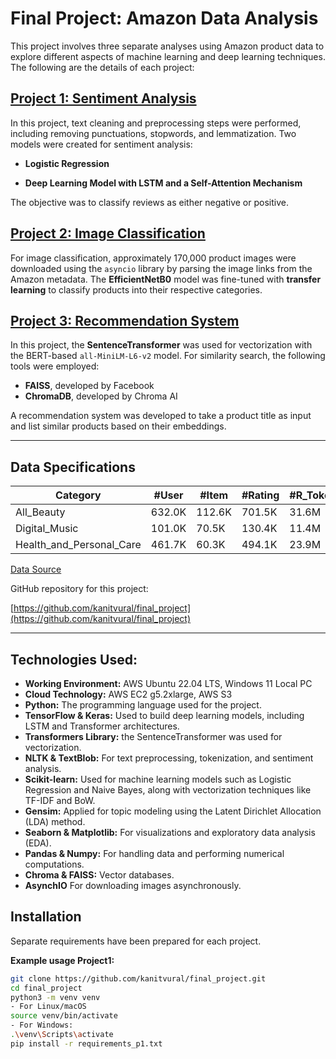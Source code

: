 # Final Project: Amazon Data Analysis

This project involves three separate analyses using Amazon product data to explore different aspects of machine learning and deep learning techniques. The following are the details of each project:

## [Project 1: Sentiment Analysis](https://github.com/kanitvural/final_project/blob/main/p1_sentiment_analysis.ipynb)

In this project, text cleaning and preprocessing steps were performed, including removing punctuations, stopwords, and lemmatization. Two models were created for sentiment analysis:

- **Logistic Regression**
  
- **Deep Learning Model with LSTM and a Self-Attention Mechanism**

The objective was to classify reviews as either negative or positive.

## [Project 2: Image Classification](https://github.com/kanitvural/final_project/blob/main/p2_image_classification.ipynb)

For image classification, approximately 170,000 product images were downloaded using the `asyncio` library by parsing the image links from the Amazon metadata. The **EfficientNetB0** model was fine-tuned with **transfer learning** to classify products into their respective categories.

## [Project 3: Recommendation System](https://github.com/kanitvural/final_project/blob/main/p3_recommendation_system.ipynb)

In this project, the **SentenceTransformer** was used for vectorization with the BERT-based `all-MiniLM-L6-v2` model. For similarity search, the following tools were employed:

- **FAISS**, developed by Facebook
- **ChromaDB**, developed by Chroma AI

A recommendation system was developed to take a product title as input and list similar products based on their embeddings.

---

## Data Specifications

| Category                  | #User   | #Item   | #Rating  | #R_Token | #M_Token |
|---------------------------|---------|---------|----------|----------|----------|
| All_Beauty               | 632.0K  | 112.6K  | 701.5K   | 31.6M    | 74.1M    |
| Digital_Music            | 101.0K  | 70.5K   | 130.4K   | 11.4M    | 22.3M    |
| Health_and_Personal_Care | 461.7K  | 60.3K   | 494.1K   | 23.9M    | 40.3M    |

[Data Source](https://amazon-reviews-2023.github.io/)





GitHub repository for this project:

[https://github.com/kanitvural/final_project](https://github.com/kanitvural/final_project)

---


## Technologies Used:

- **Working Environment:** AWS Ubuntu 22.04 LTS, Windows 11 Local PC
- **Cloud Technology:** AWS EC2 g5.2xlarge, AWS S3
- **Python:** The programming language used for the project.
- **TensorFlow & Keras:** Used to build deep learning models, including LSTM and Transformer architectures.
- **Transformers Library:** the SentenceTransformer was used for vectorization.
- **NLTK & TextBlob:** For text preprocessing, tokenization, and sentiment analysis.
- **Scikit-learn:** Used for machine learning models such as Logistic Regression and Naive Bayes, along with vectorization techniques like TF-IDF and BoW.
- **Gensim:** Applied for topic modeling using the Latent Dirichlet Allocation (LDA) method.
- **Seaborn & Matplotlib:** For visualizations and exploratory data analysis (EDA).
- **Pandas & Numpy:** For handling data and performing numerical computations.
- **Chroma & FAISS:** Vector databases.
- **AsynchIO** For downloading images asynchronously.


## Installation

Separate requirements have been prepared for each project.

**Example usage Project1:**

   ```bash
   git clone https://github.com/kanitvural/final_project.git
   cd final_project
   python3 -m venv venv
   - For Linux/macOS
   source venv/bin/activate
   - For Windows:
   .\venv\Scripts\activate
   pip install -r requirements_p1.txt